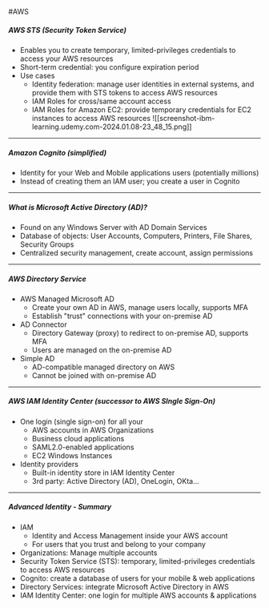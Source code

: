 #AWS
##### AWS STS (Security Token Service)
- Enables you to create temporary, limited-privileges credentials to access your AWS resources
- Short-term credential: you configure expiration period
- Use cases
	- Identity federation: manage user identities in external systems, and provide them with STS tokens to access AWS resources
	- IAM Roles for cross/same account access
	- IAM Roles for Amazon EC2: provide temporary credentials for EC2 instances to access AWS resources
![[screenshot-ibm-learning.udemy.com-2024.01.08-23_48_15.png]]

---

##### Amazon Cognito (simplified)
- Identity for your Web and Mobile applications users (potentially millions)
- Instead of creating them an IAM user; you create a user in Cognito

---

##### What is Microsoft Active Directory (AD)?
- Found on any Windows Server with AD Domain Services
- Database of objects: User Accounts, Computers, Printers, File Shares, Security Groups
- Centralized security management, create account, assign permissions

---

##### AWS Directory Service
- AWS Managed Microsoft AD
	- Create your own AD in AWS, manage users locally, supports MFA
	- Establish "trust" connections with your on-premise AD
- AD Connector
	- Directory Gateway (proxy) to redirect to on-premise AD, supports MFA
	- Users are managed on the on-premise AD
- Simple AD
	- AD-compatible managed directory on AWS
	- Cannot be joined with on-premise AD

---

##### AWS IAM Identity Center (successor to AWS SIngle Sign-On)
- One login (single sign-on) for all your
	- AWS accounts in AWS Organizations
	- Business cloud applications
	- SAML2.0-enabled applications
	- EC2 Windows Instances
- Identity providers
	- Built-in identity store in IAM Identity Center
	- 3rd party: Active Directory (AD), OneLogin, OKta...

---

##### Advanced Identity - Summary
- IAM
	- Identity and Access Management inside your AWS account
	- For users that you trust and belong to your company
- Organizations: Manage multiple accounts
- Security Token Service (STS): temporary, limited-privileges credentials to access AWS resources
- Cognito: create a database of users for your mobile & web applications
- Directory Services: integrate Microsoft Active Directory in AWS
- IAM Identity Center: one login for multiple AWS accounts & applications